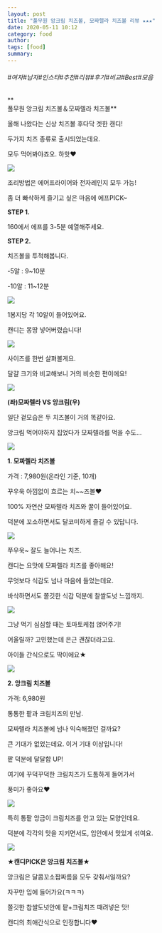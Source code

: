 ```yaml
---
layout: post
title: "풀무원 앙크림 치즈볼, 모짜렐라 치즈볼 리뷰 ★★★"
date: 2020-05-11 10:12
category: food
author: 
tags: [food]
summary: 
---
```


###### #여자#남자#인스타#추천#리뷰#후기#비교#Best#모음

**  
풀무원 앙크림 치즈볼＆모짜렐라 치즈볼**

  

올해 나왔다는 신상 치즈볼 후다닥 겟한 캔디!

두가지 치즈 종류로 출시되었는데요.

모두 먹어봐야죠오. 하핫♥

![](https://img1.daumcdn.net/thumb/R720x0/?fname=https%3A%2F%2Ft1.daumcdn.net%2Fliveboard%2Fdispatch%2Fd85b8d0a276b4d449d6fbdc2eb0dd42d.JPG)

조리방법은 에어프라이어와 전자레인지 모두 가능!

좀 더 빠삭하게 즐기고 싶은 마음에 에프PICK~

  

**STEP 1.**

160에서 에프를 3-5분 예열해주세요.

  

**STEP 2.**

치즈볼을 투척해봅니다.

-5알 : 9~10분

-10알 : 11~12분

![](https://img1.daumcdn.net/thumb/R720x0/?fname=https%3A%2F%2Ft1.daumcdn.net%2Fliveboard%2Fdispatch%2Fe7ad015aa79240b381dc033a9faa9923.JPG)

1봉지당 각 10알이 들어있어요.

캔디는 몽땅 넣어버렸습니다!

![](https://img1.daumcdn.net/thumb/R720x0/?fname=https%3A%2F%2Ft1.daumcdn.net%2Fliveboard%2Fdispatch%2Fe233914af7ea435eba117b77832f9b0e.JPG)

사이즈를 한번 살펴볼게요.

달걀 크기와 비교해보니 거의 비슷한 편이에요!

![](https://img1.daumcdn.net/thumb/R720x0/?fname=https%3A%2F%2Ft1.daumcdn.net%2Fliveboard%2Fdispatch%2Ff930b8f72488486cadf6b751363a235b.JPG)

**(좌)모짜렐라 VS 앙크림(우)**

  

일단 겉모습은 두 치즈볼이 거의 똑같아요.

앙크림 먹어야하지 집었다가 모짜렐라를 먹을 수도...

![](https://img1.daumcdn.net/thumb/R720x0/?fname=https%3A%2F%2Ft1.daumcdn.net%2Fliveboard%2Fdispatch%2F06cc5586d8484454b7487b9070aa475c.JPG)

**1. 모짜렐라 치즈볼**

가격 : 7,980원(온라인 기준, 10개)

  

꾸우욱 아낌없이 흐르는 치~~즈볼♥

100% 자연산 모짜렐라 치즈와 꿀이 들어있어요.

덕분에 꼬소하면서도 달코미하게 즐길 수 있답니다.

![](https://img1.daumcdn.net/thumb/R720x0/?fname=https%3A%2F%2Ft1.daumcdn.net%2Fliveboard%2Fdispatch%2F78239ff7ab1a48fb8c1a7f913a2fbf4f.JPG)

쭈우욱~ 잘도 늘어나는 치즈.

캔디는 요맛에 모짜렐라 치즈를 좋아해요!

  

무엇보다 식감도 넘나 마음에 들었는데요.

바삭하면서도 쫄깃한 식감 덕분에 찰쌀도넛 느낌까지.

![](https://img1.daumcdn.net/thumb/R720x0/?fname=https%3A%2F%2Ft1.daumcdn.net%2Fliveboard%2Fdispatch%2Fe76be3a788bb46aaa9a5fabe5f0f5f04.JPG)

그냥 먹기 심심할 때는 토마토케첩 얹어주기!

어울릴까? 고민했는데 은근 괜찮더라고요.

아이들 간식으로도 딱이에요★

![](https://img1.daumcdn.net/thumb/R720x0/?fname=https%3A%2F%2Ft1.daumcdn.net%2Fliveboard%2Fdispatch%2Fb6b254ce85b74f96a7c479aa84914b27.JPG)

**2. 앙크림 치즈볼**

가격: 6,980원

  

통통한 팥과 크림치즈의 만남.

모짜렐라 치즈볼에 넘나 익숙해졌던 걸까요?

큰 기대가 없었는데요. 이거 기대 이상입니다!

  

팥 덕분에 달달함 UP!

여기에 꾸덕꾸덕한 크림치즈가 도톰하게 들어가서

풍미가 좋아요♥

![](https://img1.daumcdn.net/thumb/R720x0/?fname=https%3A%2F%2Ft1.daumcdn.net%2Fliveboard%2Fdispatch%2F702ff2c0df4749e0aaad6d79179a7c37.JPG)

특히 통팥 앙금이 크림치즈를 안고 있는 모양인데요.

덕분에 각각의 맛을 지키면서도, 입안에서 맛있게 섞여요.

![](https://t1.daumcdn.net/liveboard/dispatch/ace4c4dc57f849ba8c5aaa8c5846f298.gif)

**★캔디PICK은 앙크림 치즈볼★**

  

앙크림은 달콤꼬소짭짜름을 모두 갖춰서일까요?

자꾸만 입에 들어가요(ㅋㅋㅋ)

  

쫄깃한 찹쌀도넛안에 팥+크림치즈 때려넣은 맛!

캔디의 최애간식으로 인정합니다♥